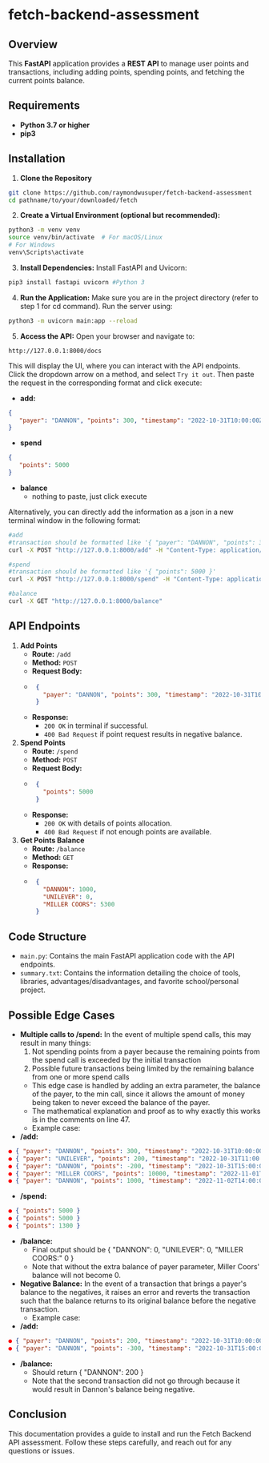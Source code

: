 # fetch-backend-assessment
## Overview
This **FastAPI** application provides a **REST API** to manage user points and transactions, including adding points, spending points, and fetching the current points balance.

## Requirements
- **Python 3.7 or higher**
- **pip3**

## Installation
1. **Clone the Repository**
```bash
git clone https://github.com/raymondwusuper/fetch-backend-assessment
cd pathname/to/your/downloaded/fetch
```
2. **Create a Virtual Environment (optional but recommended):**
```bash
python3 -m venv venv
source venv/bin/activate  # For macOS/Linux
# For Windows
venv\Scripts\activate
```
3. **Install Dependencies:** Install FastAPI and Uvicorn:
```bash
pip3 install fastapi uvicorn #Python 3
```
4. **Run the Application:** Make sure you are in the project directory (refer to step 1 for cd command). Run the server using:
```bash
python3 -m uvicorn main:app --reload
```
5. **Access the API:** Open your browser and navigate to:
```
http://127.0.0.1:8000/docs
```
This will display the UI, where you can interact with the API endpoints. </br>
Click the dropdown arrow on a method, and select `Try it out`. Then paste the request in the corresponding format and click execute:
- **add:**
```json
{
   "payer": "DANNON", "points": 300, "timestamp": "2022-10-31T10:00:00Z"
}
```
- **spend**
```json
{
   "points": 5000
}
```
- **balance**
   - nothing to paste, just click execute

Alternatively, you can directly add the information as a json in a new terminal window in the following format:
```bash
#add
#transaction should be formatted like '{ "payer": "DANNON", "points": 300, "timestamp": "2022-10-31T10:00:00Z" }'
curl -X POST "http://127.0.0.1:8000/add" -H "Content-Type: application/json" -d '[transaction]'

#spend
#transaction should be formatted like '{ "points": 5000 }'
curl -X POST "http://127.0.0.1:8000/spend" -H "Content-Type: application/json" -d '[transaction]'

#balance
curl -X GET "http://127.0.0.1:8000/balance"
```

## API Endpoints
1. **Add Points**
   - **Route:** `/add`
   - **Method:** `POST`
   - **Request Body:**
   - ```json
      {
        "payer": "DANNON", "points": 300, "timestamp": "2022-10-31T10:00:00Z"
      }
     ```
   - **Response:**
      - `200 OK` in terminal if successful.
      - `400 Bad Request` if point request results in negative balance.
2. **Spend Points**
   - **Route:** `/spend`
   - **Method:** `POST`
   - **Request Body:**
   - ```json
      {
        "points": 5000
      }
     ```
   - **Response:**
     - `200 OK` with details of points allocation.
     - `400 Bad Request` if not enough points are available.
3. **Get Points Balance**
   - **Route:** `/balance`
   - **Method:** `GET`
   - **Response:**
   - ```json
      {
        "DANNON": 1000,
        "UNILEVER": 0,
        "MILLER COORS": 5300
      }
     ```
## Code Structure
- `main.py`: Contains the main FastAPI application code with the API endpoints.
- `summary.txt`: Contains the information detailing the choice of tools, libraries, advantages/disadvantages, and favorite school/personal project.

## Possible Edge Cases
- **Multiple calls to /spend:** In the event of multiple spend calls, this may result in many things:
  1. Not spending points from a payer because the remaining points from the spend call is exceeded by the initial transaction
  2. Possible future transactions being limited by the remaining balance from one or more spend calls
  - This edge case is handled by adding an extra parameter, the balance of the payer, to the min call, since it allows the amount of money being taken to never exceed the balance of the payer.
  - The mathematical explanation and proof as to why exactly this works is in the comments on line 47.
  - Example case:
- **/add:**
```json
● { "payer": "DANNON", "points": 300, "timestamp": "2022-10-31T10:00:00Z" }
● { "payer": "UNILEVER", "points": 200, "timestamp": "2022-10-31T11:00:00Z" }
● { "payer": "DANNON", "points": -200, "timestamp": "2022-10-31T15:00:00Z" }
● { "payer": "MILLER COORS", "points": 10000, "timestamp": "2022-11-01T14:00:00Z" }
● { "payer": "DANNON", "points": 1000, "timestamp": "2022-11-02T14:00:00Z" }
```
- **/spend:**
```json
● { "points": 5000 }
● { "points": 5000 }
● { "points": 1300 }
```
- **/balance:**
   - Final output should be { "DANNON": 0, "UNILEVER": 0, "MILLER COORS:" 0 }
   - Note that without the extra balance of payer parameter, Miller Coors' balance will not become 0.
- **Negative Balance:** In the event of a transaction that brings a payer's balance to the negatives, it raises an error and reverts the transaction such that the balance returns to its original balance before the negative transaction.
  - Example case:
- **/add:**
```json
● { "payer": "DANNON", "points": 200, "timestamp": "2022-10-31T10:00:00Z" }
● { "payer": "DANNON", "points": -300, "timestamp": "2022-10-31T15:00:00Z" }
```
- **/balance:**
  - Should return { "DANNON": 200 }
  - Note that the second transaction did not go through because it would result in Dannon's balance being negative.

## Conclusion
This documentation provides a guide to install and run the Fetch Backend API assessment. Follow these steps carefully, and reach out for any questions or issues.
